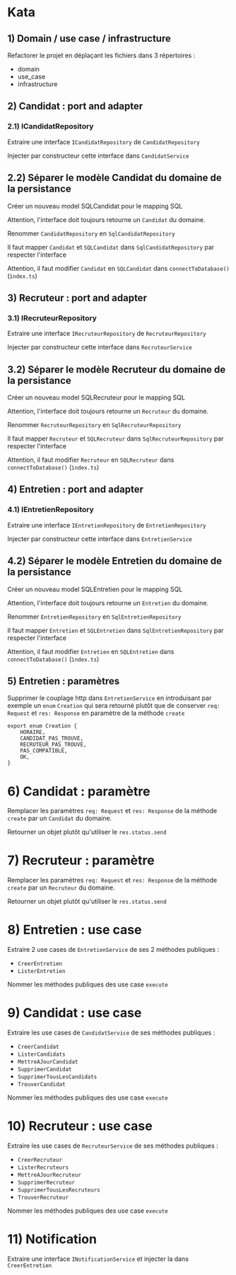 # Kata

## 1) Domain / use case / infrastructure
Refactorer le projet en déplaçant les fichiers dans 3 répertoires :
- domain
- use_case
- infrastructure


## 2) Candidat : port and adapter
### 2.1) ICandidatRepository
Extraire une interface `ICandidatRepository` de `CandidatRepository`

Injecter par constructeur cette interface dans `CandidatService`

## 2.2) Séparer le modèle Candidat du domaine de la persistance
Créer un nouveau model SQLCandidat pour le mapping SQL

Attention, l'interface doit toujours retourne un `Candidat` du domaine.

Renommer `CandidatRepository` en `SqlCandidatRepository`

Il faut mapper `Candidat` et `SQLCandidat` dans `SqlCandidatRepository` par respecter l'interface

Attention,  il faut modifier `Candidat` en `SQLCandidat` dans `connectToDatabase()` (`ìndex.ts`)

## 3) Recruteur : port and adapter
### 3.1) IRecruteurRepository
Extraire une interface `IRecruteurRepository` de `RecruteurRepository`

Injecter par constructeur cette interface dans `RecruteurService`

## 3.2) Séparer le modèle Recruteur du domaine de la persistance
Créer un nouveau model SQLRecruteur pour le mapping SQL

Attention, l'interface doit toujours retourne un `Recruteur` du domaine.

Renommer `RecruteurRepository` en `SqlRecruteurRepository`

Il faut mapper `Recruteur` et `SQLRecruteur` dans `SqlRecruteurRepository` par respecter l'interface

Attention,  il faut modifier `Recruteur` en `SQLRecruteur` dans `connectToDatabase()` (`ìndex.ts`)

## 4) Entretien : port and adapter
### 4.1) IEntretienRepository
Extraire une interface `IEntretienRepository` de `EntretienRepository`

Injecter par constructeur cette interface dans `EntretienService`

## 4.2) Séparer le modèle Entretien du domaine de la persistance
Créer un nouveau model SQLEntretien pour le mapping SQL

Attention, l'interface doit toujours retourne un `Entretien` du domaine.

Renommer `EntretienRepository` en `SqlEntretienRepository`

Il faut mapper `Entretien` et `SQLEntretien` dans `SqlEntretienRepository` par respecter l'interface

Attention,  il faut modifier `Entretien` en `SQLEntretien` dans `connectToDatabase()` (`ìndex.ts`)

## 5) Entretien : paramètres
Supprimer le couplage http dans `EntretienService` en introduisant par exemple un `enum` `Creation` qui sera retourné plutôt que de conserver `req: Request` et `res: Response` en paramètre de la méthode `create`
```
export enum Creation {
    HORAIRE,
    CANDIDAT_PAS_TROUVE,
    RECRUTEUR_PAS_TROUVE,
    PAS_COMPATIBLE,
    OK,
}
```

# 6) Candidat : paramètre
Remplacer les paramètres `req: Request` et `res: Response` de la méthode `create` par un `Candidat` du domaine.

Retourner un objet plutôt qu'utiliser le `res.status.send`

# 7) Recruteur : paramètre
Remplacer les paramètres `req: Request` et `res: Response` de la méthode `create` par un `Recruteur` du domaine.

Retourner un objet plutôt qu'utiliser le `res.status.send`

# 8) Entretien : use case
Extraire 2 use cases de `EntretienService` de ses 2 méthodes publiques :
- `CreerEntretien`
- `ListerEntretien`

Nommer les méthodes publiques des use case `execute` 

# 9) Candidat : use case
Extraire les use cases de `CandidatService` de ses méthodes publiques :
- `CreerCandidat`
- `ListerCandidats`
- `MettreAJourCandidat`
- `SupprimerCandidat`
- `SupprimerTousLesCandidats`
- `TrouverCandidat`

Nommer les méthodes publiques des use case `execute` 

# 10) Recruteur : use case
Extraire les use cases de `RecruteurService` de ses méthodes publiques :
- `CreerRecruteur`
- `ListerRecruteurs`
- `MettreAJourRecruteur`
- `SupprimerRecruteur`
- `SupprimerTousLesRecruteurs`
- `TrouverRecruteur`

Nommer les méthodes publiques des use case `execute` 

# 11) Notification
Extraire une interface `INotificationService` et injecter la dans `CreerEntretien`
